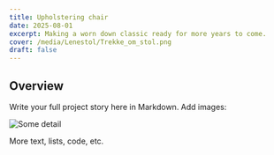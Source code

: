 ```yaml
---
title: Upholstering chair
date: 2025-08-01
excerpt: Making a worn down classic ready for more years to come.
cover: /media/Lenestol/Trekke_om_stol.png
draft: false
---
```

## Overview

Write your full project story here in Markdown. Add images:

![Some detail](/images/projects/SCR-20250825-psgh.png)

More text, lists, code, etc.